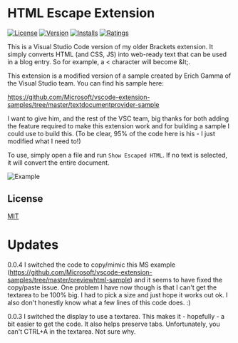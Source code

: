 # HTML Escape Extension

[![License](http://img.shields.io/badge/license-MIT-green.svg?style=flat)](https://raw.githubusercontent.com/cfjedimaster/htmlescape-vscode/master/LICENSE)
[![Version](https://vsmarketplacebadge.apphb.com/version/raymondcamden.htmlescape-vscode-extension.svg)](https://marketplace.visualstudio.com/items?itemName=raymondcamden.htmlescape-vscode-extension)
[![Installs](https://vsmarketplacebadge.apphb.com/installs/raymondcamden.htmlescape-vscode-extension.svg)](https://marketplace.visualstudio.com/items?itemName=raymondcamden.htmlescape-vscode-extension)
[![Ratings](https://vsmarketplacebadge.apphb.com/rating/raymondcamden.htmlescape-vscode-extension.svg)](https://marketplace.visualstudio.com/items?itemName=raymondcamden.htmlescape-vscode-extension)

This is a Visual Studio Code version of my older Brackets extension. It simply converts HTML (and CSS, JS) into web-ready text that can be used in a blog entry. So for example, a &lt; character will become &amp;lt;. 

This extension is a modified version of a sample created by Erich Gamma of the Visual Studio team. You
can find his sample here: 

https://github.com/Microsoft/vscode-extension-samples/tree/master/textdocumentprovider-sample

I want to give him, and the rest of the VSC team, big thanks for both adding the feature required
to make this extension work and for building a sample I could use to build this. (To be clear, 95%
of the code here is his - I just modified what I need to!)

To use, simply open a file and run `Show Escaped HTML`. If no text is selected, it will convert 
the entire document.

![Example](images/preview.gif)

## License
[MIT](LICENSE)

# Updates
0.0.4 I switched the code to copy/mimic this MS example (https://github.com/Microsoft/vscode-extension-samples/tree/master/previewhtml-sample) and it seems to have fixed the copy/paste issue. One problem I have now though is that I can't get the textarea to be 100% big. I had to pick a size and just hope it works out ok. I also don't honestly know what a few lines of this code does. :)

0.0.3 I switched the display to use a textarea. This makes it - hopefully - a bit easier to get the code. It also helps preserve tabs. Unfortunately, you can't CTRL+A in the textarea. Not sure why. 


